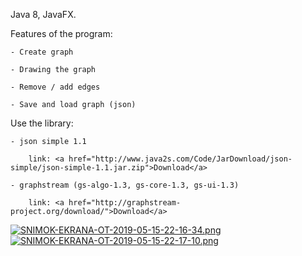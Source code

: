 Java 8, JavaFX.

Features of the program:

	- Create graph
	
	- Drawing the graph
	
	- Remove / add edges
	
	- Save and load graph (json)
	
	
Use the library:

	- json simple 1.1
	
		link: <a href="http://www.java2s.com/Code/JarDownload/json-simple/json-simple-1.1.jar.zip">Download</a>
		
	- graphstream (gs-algo-1.3, gs-core-1.3, gs-ui-1.3)
	
		link: <a href="http://graphstream-project.org/download/">Download</a>
		
		
<a href="https://imageshost.ru/image/at3S6"><img src="https://imageshost.ru/images/2019/05/15/SNIMOK-EKRANA-OT-2019-05-15-22-16-34.png" alt="SNIMOK-EKRANA-OT-2019-05-15-22-16-34.png" border="0"></a>
<a href="https://imageshost.ru/image/ato6q"><img src="https://imageshost.ru/images/2019/05/15/SNIMOK-EKRANA-OT-2019-05-15-22-17-10.png" alt="SNIMOK-EKRANA-OT-2019-05-15-22-17-10.png" border="0"></a>
